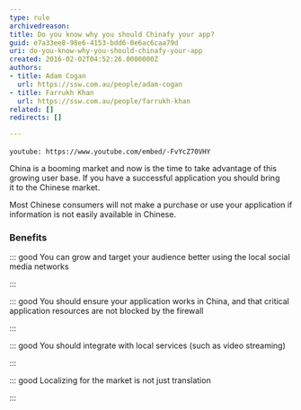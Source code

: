 ```yaml
---
type: rule
archivedreason: 
title: Do you know why you should Chinafy your app?
guid: e7a33ee8-98e6-4153-bdd6-0e6ac6caa79d
uri: do-you-know-why-you-should-chinafy-your-app
created: 2016-02-02T04:52:26.0000000Z
authors:
- title: Adam Cogan
  url: https://ssw.com.au/people/adam-cogan
- title: Farrukh Khan
  url: https://ssw.com.au/people/farrukh-khan
related: []
redirects: []

---
```


`youtube: https://www.youtube.com/embed/-FvYcZ70VHY`
 




<!--endintro-->

China is a booming market and now is the time to take advantage of this growing user base. If you have a successful application you should bring it to the Chinese market.



Most Chinese consumers will not make a purchase or use your application if information is not easily available in Chinese.


### Benefits




::: good
You can grow and target your audience better using the local social media networks

:::





::: good
You should ensure your application works in China, and that critical application resources are not blocked by the firewall

:::





::: good
You should integrate with local services (such as video streaming)

:::





::: good
Localizing for the market is not just translation

:::
